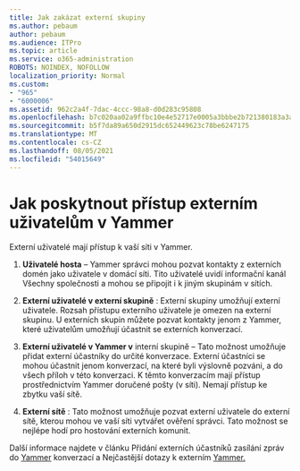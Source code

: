 ```yaml
---
title: Jak zakázat externí skupiny
ms.author: pebaum
author: pebaum
ms.audience: ITPro
ms.topic: article
ms.service: o365-administration
ROBOTS: NOINDEX, NOFOLLOW
localization_priority: Normal
ms.custom:
- "965"
- "6000006"
ms.assetid: 962c2a4f-7dac-4ccc-98a8-d0d283c95808
ms.openlocfilehash: b7c020aa02a9ffbc10e4e52717e0005a3bbbe2b721380183a3a0c90387b1dd4d
ms.sourcegitcommit: b5f7da89a650d2915dc652449623c78be6247175
ms.translationtype: MT
ms.contentlocale: cs-CZ
ms.lasthandoff: 08/05/2021
ms.locfileid: "54015649"
---
```

# <a name="how-to-give-access-to-external-users-in-yammer"></a>Jak poskytnout přístup externím uživatelům v Yammer

Externí uživatelé mají přístup k vaší síti v Yammer.
  
1. **Uživatelé hosta** – Yammer správci mohou pozvat kontakty z externích domén jako uživatele v domácí síti. Tito uživatelé uvidí informační kanál Všechny společnosti a mohou se připojit i k jiným skupinám v sítích.

2. **Externí uživatelé v externí skupině** : Externí skupiny umožňují externí uživatele. Rozsah přístupu externího uživatele je omezen na externí skupinu. U externích skupin můžete pozvat kontakty jenom z Yammer, které uživatelům umožňují účastnit se externích konverzací.

3. **Externí uživatelé v Yammer v** interní skupině – Tato možnost umožňuje přidat externí účastníky do určité konverzace. Externí účastníci se mohou účastnit jenom konverzací, na které byli výslovně pozváni, a do všech příloh v této konverzaci. K těmto konverzacím mají přístup prostřednictvím Yammer doručené pošty (v síti). Nemají přístup ke zbytku vaší sítě.

4. **Externí sítě** : Tato možnost umožňuje pozvat externí uživatele do externí sítě, kterou mohou ve vaší síti vytvářet ověření správci. Tato možnost se nejlépe hodí pro hostování externích komunit.

Další informace najdete v článku Přidání externích účastníků zasílání zpráv do [Yammer](https://docs.microsoft.com/yammer/work-with-external-users/add-external-participants) konverzací a Nejčastější dotazy k externím [Yammer.](https://docs.microsoft.com/yammer/work-with-external-users/external-messaging-faq)
  